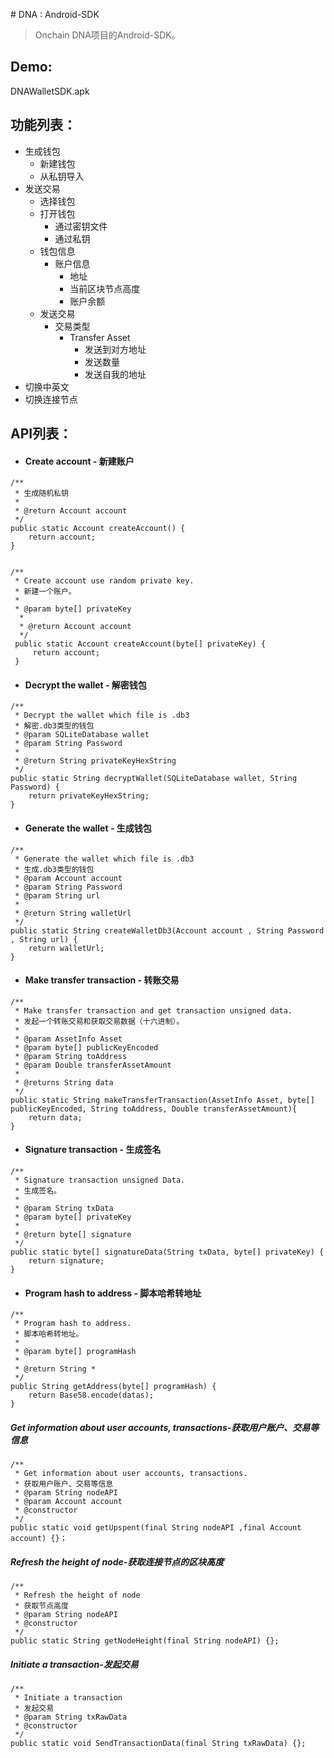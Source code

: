 ﻿﻿# DNA : Android-SDK

> Onchain DNA项目的Android-SDK。
  
## Demo:
DNAWalletSDK.apk



## 功能列表：
- 生成钱包
  - 新建钱包
  - 从私钥导入
- 发送交易
  - 选择钱包
  - 打开钱包
    - 通过密钥文件
    - 通过私钥
  - 钱包信息
    - 账户信息
      - 地址
      - 当前区块节点高度
      - 账户余额
  - 发送交易
    - 交易类型
      - Transfer Asset
        - 发送到对方地址
        - 发送数量
        - 发送自我的地址
- 切换中英文
- 切换连接节点



## API列表：

- #### Create account - 新建账户
```angular2html
/**
 * 生成随机私钥
 * 
 * @return Account account
 */
public static Account createAccount() {
    return account;
}


```
```angular2html
/**
 * Create account use random private key.
 * 新建一个账户。
 *
 * @param byte[] privateKey
  *
  * @return Account account
  */
 public static Account createAccount(byte[] privateKey) {
     return account;
 }
```
- #### Decrypt the wallet - 解密钱包
```angular2html
/**
 * Decrypt the wallet which file is .db3
 * 解密.db3类型的钱包
 * @param SQLiteDatabase wallet
 * @param String Password
 * 
 * @return String privateKeyHexString
 */
public static String decryptWallet(SQLiteDatabase wallet, String Password) {
    return privateKeyHexString;
}
```

- #### Generate the wallet - 生成钱包
```angular2html
/**
 * Generate the wallet which file is .db3
 * 生成.db3类型的钱包
 * @param Account account
 * @param String Password
 * @param String url
 * 
 * @return String walletUrl
 */
public static String createWalletDb3(Account account , String Password , String url) {
    return walletUrl;
}
```

- #### Make transfer transaction - 转账交易
```angular2html
/**
 * Make transfer transaction and get transaction unsigned data.
 * 发起一个转账交易和获取交易数据（十六进制）。
 * 
 * @param AssetInfo Asset
 * @param byte[] publicKeyEncoded
 * @param String toAddress
 * @param Double transferAssetAmount
 * 
 * @returns String data
 */
public static String makeTransferTransaction(AssetInfo Asset, byte[] publicKeyEncoded, String toAddress, Double transferAssetAmount){
    return data;
}

```

- #### Signature transaction - 生成签名
```angular2html
/**
 * Signature transaction unsigned Data.
 * 生成签名。
 * 
 * @param String txData
 * @param byte[] privateKey
 * 
 * @return byte[] signature
 */
public static byte[] signatureData(String txData, byte[] privateKey) {
    return signature;
}
```

- #### Program hash to address - 脚本哈希转地址
```angular2html
/**
 * Program hash to address.
 * 脚本哈希转地址。
 * 
 * @param byte[] programHash
 * 
 * @return String *
 */
public String getAddress(byte[] programHash) {	
    return Base58.encode(datas);
}
```

##### Get information about user accounts, transactions-获取用户账户、交易等信息
```angular2html
/**
 * Get information about user accounts, transactions.
 * 获取用户账户、交易等信息
 * @param String nodeAPI
 * @param Account account
 * @constructor
 */
public static void getUpspent(final String nodeAPI ,final Account account) {}；
```

##### Refresh the height of node-获取连接节点的区块高度
```angular2html
/**
 * Refresh the height of node
 * 获取节点高度
 * @param String nodeAPI
 * @constructor
 */
public static String getNodeHeight(final String nodeAPI) {};
```

##### Initiate a transaction-发起交易
```angular2html
/**
 * Initiate a transaction
 * 发起交易
 * @param String txRawData
 * @constructor
 */
public static void SendTransactionData(final String txRawData) {};
```
